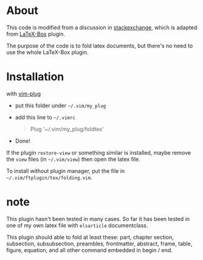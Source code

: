 # About
This code is modified from a discussion in [stackexchange](https://tex.stackexchange.com/questions/130586/vim-nice-folding-function), which is adapted from [LaTeX-Box](https://github.com/LaTeX-Box-Team/LaTeX-Box) plugin.

The purpose of the code is to fold latex documents, but there's no need to use the whole LaTeX-Box plugin.

# Installation
with [vim-plug](https://github.com/junegunn/vim-plug)

* put this folder under `~/.vim/my_plug`
* add this line to `~/.vimrc`

	> Plug '~/.vim/my_plug/foldtex'

* Done!

If the plugin `restore-view` or something similar is installed, maybe remove the `view` files (in `~/.vim/view`) then open the latex file.

To install without plugin manager, put the file in `~/.vim/ftplugin/tex/folding.vim`.

# note
This plugin hasn't been tested in many cases. So far it has been tested in one of my own latex file with `elsarticle` documentclass.

This plugin should able to fold at least these: part, chapter section, subsection, subsubsection, preambles, frontmatter, abstract, frame, table, figure, equation, and all other command embedded in begin / end.